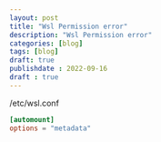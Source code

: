 ```yaml
---
layout: post
title: "Wsl Permission error"
description: "Wsl Permission error"
categories: [blog]
tags: [blog]
draft: true
publishdate : 2022-09-16
draft : true
---
```


/etc/wsl.conf

```conf
[automount]
options = "metadata"
```
